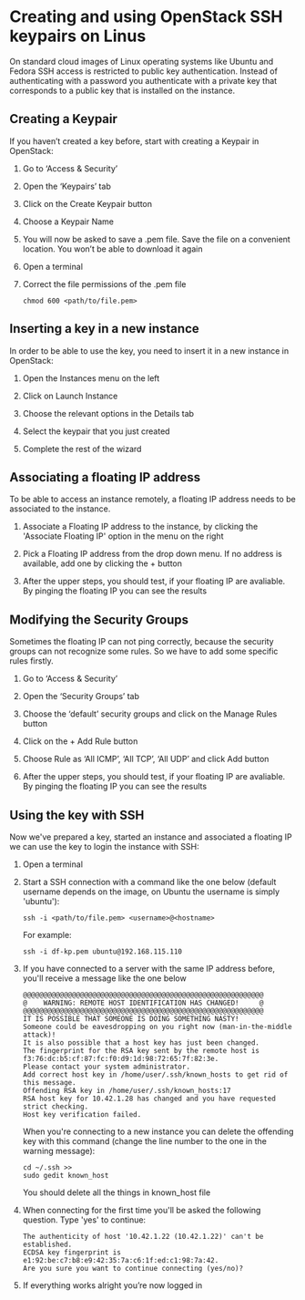 # Creating and using OpenStack SSH keypairs on Linus

On standard cloud images of Linux operating systems like Ubuntu and Fedora SSH access is restricted to public key authentication. Instead of authenticating with a password you authenticate with a private key that corresponds to a public key that is installed on the instance.

## Creating a Keypair

If you haven’t created a key before, start with creating a Keypair in OpenStack:

  1. Go to ‘Access & Security’

  2. Open the ‘Keypairs’ tab 

  3. Click on the Create Keypair button

  4. Choose a Keypair Name
 
  5. You will now be asked to save a .pem file. Save the file on a convenient location. You won’t 
     be able to download it again

  6. Open a terminal

  7. Correct the file permissions of the .pem file
     ```
     chmod 600 <path/to/file.pem>
     ```

## Inserting a key in a new instance

In order to be able to use the key, you need to insert it in a new instance in OpenStack:

  1. Open the Instances menu on the left

  2. Click on Launch Instance

  3. Choose the relevant options in the Details tab

  4. Select the keypair that you just created

  5. Complete the rest of the wizard

## Associating a floating IP address

To be able to access an instance remotely, a floating IP address needs to be associated to the instance.

  1. Associate a Floating IP address to the instance, by clicking the 'Associate Floating IP' 
     option in the menu on the right

  2. Pick a Floating IP address from the drop down menu. If no address is available, add one by 
     clicking the + button

  3. After the upper steps, you should test, if your floating IP are avaliable. By pinging the 
     floating IP you can see the results

## Modifying the Security Groups

Sometimes the floating IP can not ping correctly, because the security groups can not recognize some rules. So we have to add some specific rules firstly.

  1. Go to ‘Access & Security’

  2. Open the ‘Security Groups’ tab 

  3. Choose the ‘default’ security groups and click on the Manage Rules button

  4. Click on the + Add Rule button
 
  5. Choose Rule as ‘All ICMP’, ‘All TCP’, ‘All UDP’ and click Add button

  6. After the upper steps, you should test, if your floating IP are avaliable. By pinging the 
     floating IP you can see the results

## Using the key with SSH

Now we've prepared a key, started an instance and associated a floating IP we can use the key to login the instance with SSH:

  1. Open a terminal

  2. Start a SSH connection with a command like the one below (default username depends on the 
     image, on Ubuntu the username is simply 'ubuntu'):
     ```
     ssh -i <path/to/file.pem> <username>@<hostname>
     ```
     For example:
     ```
     ssh -i df-kp.pem ubuntu@192.168.115.110
     ```

  3. If you have connected to a server with the same IP address before, you'll receive a message 
     like the one below
     ```
     @@@@@@@@@@@@@@@@@@@@@@@@@@@@@@@@@@@@@@@@@@@@@@@@@@@@@@@@@@@
     @    WARNING: REMOTE HOST IDENTIFICATION HAS CHANGED!     @
     @@@@@@@@@@@@@@@@@@@@@@@@@@@@@@@@@@@@@@@@@@@@@@@@@@@@@@@@@@@
     IT IS POSSIBLE THAT SOMEONE IS DOING SOMETHING NASTY!
     Someone could be eavesdropping on you right now (man-in-the-middle attack)!
     It is also possible that a host key has just been changed.
     The fingerprint for the RSA key sent by the remote host is
     f3:76:dc:b5:cf:87:fc:f0:d9:1d:98:72:65:7f:82:3e.
     Please contact your system administrator.
     Add correct host key in /home/user/.ssh/known_hosts to get rid of this message.
     Offending RSA key in /home/user/.ssh/known_hosts:17
     RSA host key for 10.42.1.28 has changed and you have requested strict checking.
     Host key verification failed.
     ```
     When you're connecting to a new instance you can delete the offending key with this command 
     (change the line number to the one in the warning message):
     ```
     cd ~/.ssh >> 
     sudo gedit known_host
     ```
     You should delete all the things in known_host file

  4. When connecting for the first time you'll be asked the following question. Type 'yes' to 
     continue:
     ```
     The authenticity of host '10.42.1.22 (10.42.1.22)' can't be established.
     ECDSA key fingerprint is e1:92:be:c7:b8:e9:42:35:7a:c6:1f:ed:c1:98:7a:42.
     Are you sure you want to continue connecting (yes/no)?
     ```

  5. If everything works alright you’re now logged in



















